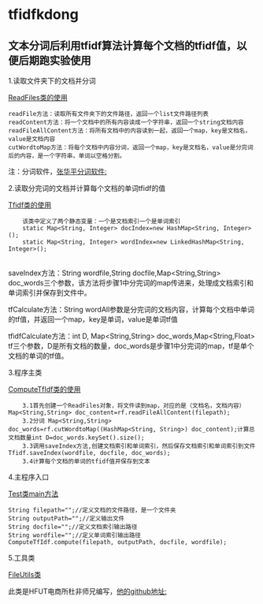 # tfidfkdong

## 文本分词后利用tfidf算法计算每个文档的tfidf值，以便后期跑实验使用

1.读取文件夹下的文档并分词

[ReadFiles类的使用](https://github.com/xudongMk/tfidfkdong/blob/master/textRankdong/src/xudong/ReadFiles.java)

    readFile方法：读取所有文件夹下的文件路径，返回一个list文件路径列表
    readContent方法：将一个文档中的所有内容读成一个字符串，返回一个string文档内容
    readFileAllContent方法：将所有文档中的内容读到一起，返回一个map，key是文档名，value是文档内容
    cutWordtoMap方法：将每个文档中内容分词，返回一个map，key是文档名，value是分完词后的内容，是一个字符串，单词以空格分割。
    
注：分词软件，[张华平分词软件:](http://ictclas.nlpir.org/downloads) 

2.读取分完词的文档并计算每个文档的单词tfidf的值

[Tfidf类的使用](https://github.com/xudongMk/tfidfkdong/blob/master/textRankdong/src/xudong/Tfidf.java)

        该类中定义了两个静态变量：一个是文档索引一个是单词索引
        static Map<String, Integer> docIndex=new HashMap<String, Integer>();
        static Map<String, Integer> wordIndex=new LinkedHashMap<String, Integer>();        
        
saveIndex方法：String wordfile,String docfile,Map<String,String> doc_words三个参数，该方法将步骤1中分完词的map传进来，处理成文档索引和单词索引并保存到文件中。

tfCalculate方法：String wordAll参数是分完词的文档内容，计算每个文档中单词的tf值，并返回一个map，key是单词，value是单词tf值

tfidfCalculate方法：int D, Map<String,String> doc_words,Map<String,Float> tf三个参数，D是所有文档的数量，doc_words是步骤1中分完词的map，tf是单个文档的单词的tf值。
        
3.程序主类

[ComputeTfIdf类的使用](https://github.com/xudongMk/tfidfkdong/blob/master/textRankdong/src/xudong/ComputeTfIdf.java)

        3.1首先创建一个ReadFiles对象，将文件读到map，对应的是（文档名，文档内容）Map<String,String> doc_content=rf.readFileAllContent(filepath);
        3.2分词 Map<String,String> doc_words=rf.cutWordtoMap((HashMap<String, String>) doc_content);计算总文档数量int D=doc_words.keySet().size();
        3.3调用saveIndex方法,创建文档索引和单词索引，然后保存文档索引和单词索引到文件 Tfidf.saveIndex(wordfile, docfile, doc_words);
        3.4计算每个文档的单词的tfidf值并保存到文本
        
4.主程序入口

[Test类main方法](https://github.com/xudongMk/tfidfkdong/blob/master/textRankdong/src/xudong/Test.java)

    String filepath="";//定义文档的文件路径，是一个文件夹
    String outputPath="";//定义输出文件
    String docfile="";//定义文档索引输出路径
    String wordfile="";//定义单词索引输出路径
    ComputeTfIdf.compute(filepath, outputPath, docfile, wordfile);



5.工具类

[FileUtils类](https://github.com/xudongMk/tfidfkdong/blob/master/textRankdong/src/xudong/FileUtils.java)

此类是HFUT电商所杜非师兄编写，[他的github地址:](https://github.com/df19900725)

